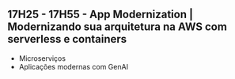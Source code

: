 ## 17H25 - 17H55 - App Modernization | Modernizando sua arquitetura na AWS com serverless e containers

- Microserviços
- Aplicações modernas com GenAI